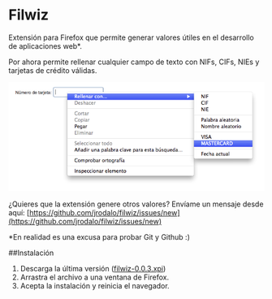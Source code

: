 # Filwiz
Extensión para Firefox que permite generar valores útiles en el desarrollo de aplicaciones web*.

Por ahora permite rellenar cualquier campo de texto con NIFs, CIFs, NIEs y tarjetas de crédito válidas.


![Filwiz-screenshot](https://github.com/jrodalo/filwiz/raw/master/filwiz-screenshot.png)

¿Quieres que la extensión genere otros valores? Envíame un mensaje desde aquí: [https://github.com/jrodalo/filwiz/issues/new](https://github.com/jrodalo/filwiz/issues/new)

*En realidad es una excusa para probar Git y Github :)

##Instalación

1. Descarga la última versión ([filwiz-0.0.3.xpi](https://github.com/jrodalo/filwiz/releases))
2. Arrastra el archivo a una ventana de Firefox.
3. Acepta la instalación y reinicia el navegador.
